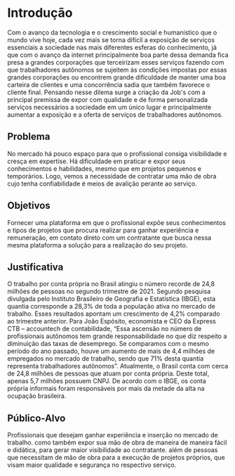 # Introdução

Com o avanço da tecnologia e o crescimento social e humanístico que o mundo vive hoje, cada vez mais se torna difícil a exposição de serviços essenciais a sociedade nas mais diferentes esferas do conhecimento, já que com o avanço da internet principalmente boa parte dessa demanda fica presa a grandes corporações que terceirizam esses serviços fazendo com que trabalhadores autônomos se sujeitem ás condições impostas por essas grandes corporações ou encontrem grande dificuldade de manter uma boa carteira de clientes e uma concorrência sadia que também favorece o cliente final. 
Pensando nesse dilema surge a criação da Job's com a principal premissa de expor com qualidade e de forma personalizada serviços necessários a sociedade em um único lugar e principalmente aumentar a exposição e a oferta de serviços de trabalhadores autônomos.
 


## Problema

No mercado há pouco espaço para que o profissional consiga visibilidade e cresça em expertise. Há dificuldade em praticar e expor seus conhecimentos e habilidades, mesmo que em projetos pequenos e temporários. Logo, vemos a necessidade de contratar uma mão de obra cujo tenha confiabilidade é meios de avalição perante ao serviço.

## Objetivos

Fornecer uma plataforma em que o profissional expõe seus conhecimentos e tipos de projetos que procura realizar para ganhar experiência e remuneração, em contato direto com um contratante que  busca nessa mesma plataforma a solução para a realização do seu projeto.

## Justificativa

O trabalho por conta própria no Brasil atingiu o número recorde de 24,8 milhões de pessoas no segundo trimestre de 2021.
Segundo pesquisa divulgada pelo Instituto Brasileiro de Geografia e Estatística (IBGE), esta quantia corresponde a 28,3% de toda a população ativa no mercado de trabalho.
Esses resultados apontam um crescimento de 4,2% comparado ao trimestre anterior. Para João Espósito, economista e CEO da Express CTB – accountech de contabilidade, “Essa ascensão no número de profissionais autônomos tem grande responsabilidade no que diz respeito a diminuição das taxas de desemprego. Se comparamos com o mesmo período do ano passado, houve um aumento de mais de 4,4 milhões de empregados no mercado de trabalho, sendo que 71% desta quantia representa trabalhadores autônomos”.
Atualmente, o Brasil conta com cerca de 24,8 milhões de pessoas que atuam por conta própria. Deste total, apenas  5,7 milhões possuem CNPJ. De acordo com o IBGE, os conta própria informais foram responsáveis por mais da metade da alta na ocupação brasileira.


## Público-Alvo

Profissionais que desejam ganhar experiência e inserção no mercado de trabalho. como também expor sua mão de obra de maneira de maneira fácil e didática, para gerar maior visibilidade ao contratante.  além de pessoas que necessitam de mão de obra para a execução de projetos próprios, que visam maior qualidade e segurança no respectivo serviço.
